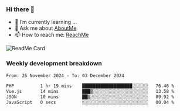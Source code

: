### Hi there 👋

- 🌱 I’m currently learning ...
- 💬 Ask me about [AboutMe](https://www.itzcy.com/about)
- 📫 How to reach me: [ReachMe](https://www.itzcy.com/about)

![ReadMe Card](https://github-readme-stats-ten-gilt.vercel.app/api?username=SuperChenYun&show_icons=true&title_color=fff&icon_color=79ff97&text_color=9f9f9f&bg_color=151515&hide_border=true)

### Weekly development breakdown
<!--START_SECTION:waka-->

```txt
From: 26 November 2024 - To: 03 December 2024

PHP          1 hr 19 mins    ███████████████████░░░░░░   76.46 %
Vue.js       14 mins         ███▒░░░░░░░░░░░░░░░░░░░░░   13.58 %
JSON         10 mins         ██▒░░░░░░░░░░░░░░░░░░░░░░   09.92 %
JavaScript   0 secs          ░░░░░░░░░░░░░░░░░░░░░░░░░   00.04 %
```

<!--END_SECTION:waka-->
